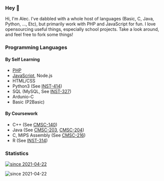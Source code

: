 ### Hey 👋

Hi, I'm Alec. I've dabbled with a whole host of languages (Basic, C, Java, Python, ..., Etc), but primarily work with PHP and JavaScript for fun. I love opensourcing useful things, especially school projects. Take a look around, and feel free to fork some things!

### Programming Languages
#### By Self Learning
- [PHP](https://github.com/amattu2?tab=repositories&q=&type=&language=php)
- [JavaScript](https://github.com/amattu2?tab=repositories&q=&type=&language=javascript), Node.js
- HTML/CSS
- Python3 (See [INST-414](https://github.com/amattu2/INST-414))
- SQL (MySQL, See [INST-327](https://github.com/amattu2/INST-327))
- Ardunio-C
- Basic (P2Basic)

#### By Coursework
- C++ (See [CMSC-140](https://github.com/amattu2/CMSC-140))
- Java (See [CMSC-203](https://github.com/amattu2/CMSC-203), [CMSC-204](https://github.com/amattu2/CMSC-204))
- C, MIPS Assembly (See [CMSC-216](https://github.com/amattu2/CMSC-216))
- R (See [INST-314](https://github.com/amattu2/INST-314))

### Statistics
[![since 2021-04-22](https://github-readme-stats.vercel.app/api?username=amattu2&count_private=true&show_icons=true)](https://github.com/anuraghazra/github-readme-stats)

![since 2021-04-22](https://komarev.com/ghpvc/?username=amattu2)
